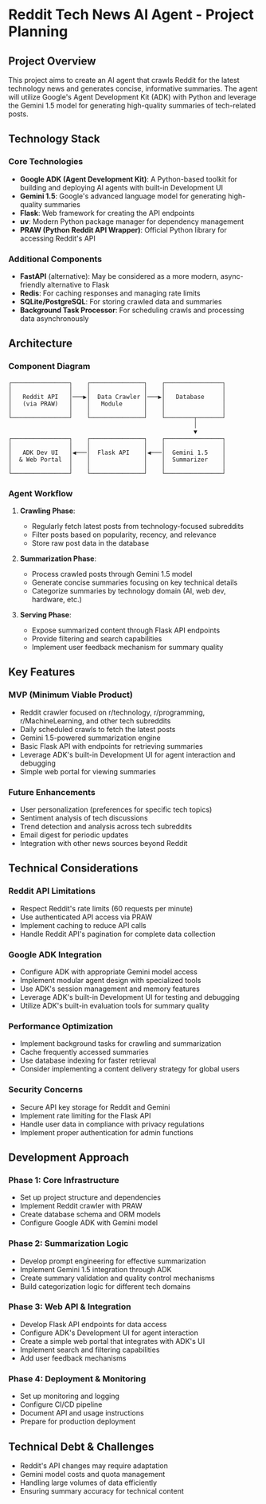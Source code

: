 # Reddit Tech News AI Agent - Project Planning

## Project Overview
This project aims to create an AI agent that crawls Reddit for the latest technology news and generates concise, informative summaries. The agent will utilize Google's Agent Development Kit (ADK) with Python and leverage the Gemini 1.5 model for generating high-quality summaries of tech-related posts.

## Technology Stack

### Core Technologies
- **Google ADK (Agent Development Kit)**: A Python-based toolkit for building and deploying AI agents with built-in Development UI
- **Gemini 1.5**: Google's advanced language model for generating high-quality summaries
- **Flask**: Web framework for creating the API endpoints
- **uv**: Modern Python package manager for dependency management
- **PRAW (Python Reddit API Wrapper)**: Official Python library for accessing Reddit's API

### Additional Components
- **FastAPI** (alternative): May be considered as a more modern, async-friendly alternative to Flask
- **Redis**: For caching responses and managing rate limits
- **SQLite/PostgreSQL**: For storing crawled data and summaries
- **Background Task Processor**: For scheduling crawls and processing data asynchronously

## Architecture

### Component Diagram
```
┌────────────────┐    ┌───────────────┐    ┌────────────────┐
│                │    │               │    │                │
│   Reddit API   │───▶│  Data Crawler │───▶│   Database     │
│   (via PRAW)   │    │   Module      │    │                │
│                │    │               │    │                │
└────────────────┘    └───────────────┘    └────────┬───────┘
                                                    │
                                                    ▼
┌────────────────┐    ┌───────────────┐    ┌────────────────┐
│                │    │               │    │                │
│   ADK Dev UI   │◀───│  Flask API    │◀───│  Gemini 1.5    │
│  & Web Portal  │    │               │    │  Summarizer    │
│                │    │               │    │                │
└────────────────┘    └───────────────┘    └────────────────┘
```

### Agent Workflow
1. **Crawling Phase**:
   - Regularly fetch latest posts from technology-focused subreddits
   - Filter posts based on popularity, recency, and relevance
   - Store raw post data in the database

2. **Summarization Phase**:
   - Process crawled posts through Gemini 1.5 model
   - Generate concise summaries focusing on key technical details
   - Categorize summaries by technology domain (AI, web dev, hardware, etc.)

3. **Serving Phase**:
   - Expose summarized content through Flask API endpoints
   - Provide filtering and search capabilities
   - Implement user feedback mechanism for summary quality

## Key Features

### MVP (Minimum Viable Product)
- Reddit crawler focused on r/technology, r/programming, r/MachineLearning, and other tech subreddits
- Daily scheduled crawls to fetch the latest posts
- Gemini 1.5-powered summarization engine
- Basic Flask API with endpoints for retrieving summaries
- Leverage ADK's built-in Development UI for agent interaction and debugging
- Simple web portal for viewing summaries

### Future Enhancements
- User personalization (preferences for specific tech topics)
- Sentiment analysis of tech discussions
- Trend detection and analysis across tech subreddits
- Email digest for periodic updates
- Integration with other news sources beyond Reddit

## Technical Considerations

### Reddit API Limitations
- Respect Reddit's rate limits (60 requests per minute)
- Use authenticated API access via PRAW
- Implement caching to reduce API calls
- Handle Reddit API's pagination for complete data collection

### Google ADK Integration
- Configure ADK with appropriate Gemini model access
- Implement modular agent design with specialized tools
- Use ADK's session management and memory features
- Leverage ADK's built-in Development UI for testing and debugging
- Utilize ADK's built-in evaluation tools for summary quality

### Performance Optimization
- Implement background tasks for crawling and summarization
- Cache frequently accessed summaries
- Use database indexing for faster retrieval
- Consider implementing a content delivery strategy for global users

### Security Concerns
- Secure API key storage for Reddit and Gemini
- Implement rate limiting for the Flask API
- Handle user data in compliance with privacy regulations
- Implement proper authentication for admin functions

## Development Approach

### Phase 1: Core Infrastructure
- Set up project structure and dependencies
- Implement Reddit crawler with PRAW
- Create database schema and ORM models
- Configure Google ADK with Gemini model

### Phase 2: Summarization Logic
- Develop prompt engineering for effective summarization
- Implement Gemini 1.5 integration through ADK
- Create summary validation and quality control mechanisms
- Build categorization logic for different tech domains

### Phase 3: Web API & Integration
- Develop Flask API endpoints for data access
- Configure ADK's Development UI for agent interaction
- Create a simple web portal that integrates with ADK's UI
- Implement search and filtering capabilities
- Add user feedback mechanisms

### Phase 4: Deployment & Monitoring
- Set up monitoring and logging
- Configure CI/CD pipeline
- Document API and usage instructions
- Prepare for production deployment

## Technical Debt & Challenges
- Reddit's API changes may require adaptation
- Gemini model costs and quota management
- Handling large volumes of data efficiently
- Ensuring summary accuracy for technical content